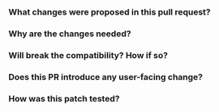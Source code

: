<!--
Thank you for contributing to **Nebula Graph**! Please read the [CONTRIBUTING](https://github.com/vesoft-inc/nebula/blob/master/docs/manual-EN/4.contributions/how-to-contribute.md
) document **BEFORE** filing this PR.
-->

### What changes were proposed in this pull request?
<!--
Please clarify what changes you are proposing. The purpose of this section is to outline the changes and how this PR fixes the issue. 
If possible, please consider writing useful notes for better and faster reviews in your PR. See the examples below.
  1. If you refactor some codes with changing classes, showing the class hierarchy will help reviewers.
  2. If you fix some nGQL features, you can provide some references.
  3. If there is design documentation, please add the link.
  4. If there is a discussion in the mailing list, please add the link.
-->


### Why are the changes needed?
<!--
Please clarify why the changes are needed. For instance,
  1. If you propose a new API, clarify the use case for a new API.
  2. If you fix a bug, you can clarify why it is a bug.
-->

### Will break the compatibility? How if so?
<!--
Please label `alert/break` if so, such as
  1. nGQL grammar changed;
  2. RPC protocol can't compatible with previous, refer to https://diwakergupta.github.io/thrift-missing-guide/#_versioning_compatibility;
  3. Storage format; etc.
-->

### Does this PR introduce any user-facing change?
<!--
If yes, please clarify the previous behavior and the change this PR proposes - provide the console output, description and/or an example to show the behavior difference if possible.
If no, write 'No'.
-->


### How was this patch tested?
<!--
If tests were added, say they were added here. Please make sure to add some test cases that check the changes thoroughly including negative and positive cases if possible.
If it was tested in a way different from regular unit tests, please clarify how you tested step by step, ideally copy and paste-able, so that other reviewers can test and check, and descendants can verify in the future.
If tests were not added, please describe why they were not added and/or why it was difficult to add.
-->
